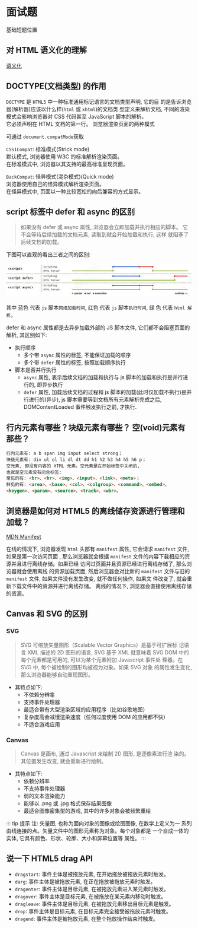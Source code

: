 # 面试题

基础短题位置

## 对 HTML 语义化的理解

[语义化](/html/semantic)

## DOCTYPE(⽂档类型) 的作⽤

`DOCTYPE` 是 `HTML5` 中一种标准通用标记语言的文档类型声明, 它的目
的是告诉浏览器(解析器)应该以什么样(`html` 或 `xhtml`)的文档类
型定义来解析文档, 不同的渲染模式会影响浏览器对 CSS 代码甚⾄ JavaScript 脚本的解析。  
 <span class="cor-da">它必须声明在 HTML ⽂档的第⼀⾏。</span>
浏览器渲染页面的两种模式

可通过 `document.compatMode`获取

`CSS1Compat`: <span class="cor-tip">标准模式(Strick mode)</span>  
 默认模式, 浏览器使用 W3C 的标准解析渲染页面。  
 在标准模式中, 浏览器以其支持的最高标准呈现页面。

`BackCompat`: <span class="cor-wa">怪异模式(混杂模式)(Quick mode)</span>  
 浏览器使用自己的怪异模式解析渲染页面。  
 在怪异模式中, 页面以一种比较宽松的向后兼容的方式显示。

## script 标签中 defer 和 async 的区别

> 如果没有 defer 或 async 属性, 浏览器会立即加载并执行相应的脚本。
> 它不会等待后续加载的文档元素, 读取到就会开始加载和执行, 这样
> 就阻塞了后续文档的加载。

下图可以直观的看出三者之间的区别:

![image](./assets/main-1.jpg)

其中 <span class="cor-in">蓝色</span> 代表 `js` 脚本`网络加载时间`, <span class="cor-da">红色</span> 代表 `js` 脚本`执行时间`, <span class="cor-tip">绿
色</span> 代表 `html 解析`。

defer 和 async 属性都是去异步加载外部的 JS 脚本文件, 它们都不会阻塞页面的解析, 其区别如下:

- 执行顺序
  - 多个带 `async` 属性的标签, 不能保证加载的顺序
  - 多个带 `defer` 属性的标签, 按照加载顺序执行
- 脚本是否并行执行
  - `async` 属性, 表示后续文档的加载和执行与 js 脚本的加载和执行是并行进行的, 即异步执行
  - `defer` 属性, 加载后续文档的过程和 js 脚本的加载(此时仅加载不执行)是并行进行的(异步), js 脚本需要等到文档所有元素解析完成之后,
    DOMContentLoaded 事件触发执行之前, 才执行.

## 行内元素有哪些？块级元素有哪些？ 空(void)元素有那些？

```markdown
行内元素有: a b span img input select strong；
块级元素有: div ul ol li dl dt dd h1 h2 h3 h4 h5 h6 p；
空元素, 即没有内容的 HTML 元素。空元素是在开始标签中关闭的,
也就是空元素没有闭合标签:
常见的有: <br>、<hr>、<img>、<input>、<link>、<meta>；
鲜见的有: <area>、<base>、<col>、<colgroup>、<command>、<embed>、
<keygen>、<param>、<source>、<track>、<wbr>。
```

## 浏览器是如何对 HTML5 的离线储存资源进行管理和加载？

[MDN Manifest](https://developer.mozilla.org/zh-CN/docs/Web/Manifest)

在线的情况下, 浏览器发现 `html` 头部有 `manifest` 属性, 它会请求
`manifest` 文件, 如果是第一次访问页面 , 那么浏览器就会根据
`manifest` 文件的内容下载相应的资源并且进行离线存储。如果已经
访问过页面并且资源已经进行离线存储了, 那么浏览器就会使用离线
的资源加载页面, 然后浏览器会对比新的 `manifest` 文件与旧的
`manifest` 文件, 如果文件没有发生改变, 就不做任何操作, 如果文
件改变了, 就会重新下载文件中的资源并进行离线存储。
离线的情况下, 浏览器会直接使用离线存储的资源。

## Canvas 和 SVG 的区别

### SVG

> SVG 可缩放矢量图形（Scalable Vector Graphics）是基于可扩展标
> 记语言 XML 描述的 2D 图形的语言, SVG 基于 XML 就意味着 SVG DOM
> 中的每个元素都是可用的, 可以为某个元素附加 Javascript 事件处
> 理器。在 SVG 中, 每个被绘制的图形均被视为对象。如果 SVG 对象
> 的属性发生变化, 那么浏览器能够自动重现图形。

- 其特点如下:
  - 不依赖分辨率
  - 支持事件处理器
  - 最适合带有大型渲染区域的应用程序（比如谷歌地图）
  - 复杂度高会减慢渲染速度（任何过度使用 DOM 的应用都不快）
  - 不适合游戏应用

### Canvas

> Canvas 是画布, 通过 Javascript 来绘制 2D 图形, 是逐像素进行渲
> 染的。其位置发生改变, 就会重新进行绘制。

- 其特点如下:
  - 依赖分辨率
  - 不支持事件处理器
  - 弱的文本渲染能力
  - 能够以 .png 或 .jpg 格式保存结果图像
  - 最适合图像密集型的游戏, 其中的许多对象会被频繁重绘

::: tip 提示
注: 矢量图, 也称为面向对象的图像或绘图图像, 在数学上定义为一
系列由线连接的点。矢量文件中的图形元素称为对象。每个对象都是
一个自成一体的实体, 它具有颜色、形状、轮廓、大小和屏幕位置等
属性。
:::

## 说一下 HTML5 drag API

- `dragstart`: 事件主体是被拖放元素, 在开始拖放被拖放元素时触发。
- `darg`: 事件主体是被拖放元素, 在正在拖放被拖放元素时触发。
- `dragenter`: 事件主体是目标元素, 在被拖放元素进入某元素时触发。
- `dragover`: 事件主体是目标元素, 在被拖放在某元素内移动时触发。
- `dragleave`: 事件主体是目标元素, 在被拖放元素移出目标元素是触发。
- `drop`: 事件主体是目标元素, 在目标元素完全接受被拖放元素时触发。
- `dragend`: 事件主体是被拖放元素, 在整个拖放操作结束时触发。
